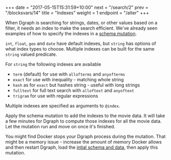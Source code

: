 +++
date = "2017-05-15T15:31:59+10:00"
next = "/search/2"
prev = "/blocksvars/14"
title = "Indexes"
weight = 1
endpoint = "/alter"
+++

When Dgraph is searching for strings, dates, or other values based on a filter, it needs an index to make the search efficient.  We've already seen examples of how to specify the indexes in a [schema mutation](/moredata/1).

`int`, `float`, `geo` and `date` have default indexes, but `string` has options of what index types to choose.  Multiple indexes can be built for the same `string` valued predicate.

For `string` the following indexes are available

* `term` (default) for use with `allofterms` and `anyofterms`
* `exact` for use with inequality - matching whole string
* `hash` as for `exact` but hashes string - useful with long strings
* `fulltext` for full text search with `alloftext` and `anyoftext`
* `trigram` for use with regular expressions

Multiple indexes are specified as arguments to `@index`.

Apply the schema mutation to add the indexes to the movie data.  It will take a few minutes for Dgraph to compute those indexes for all the movie data.  Let the mutation run and move on once it's finished.  

You might find Docker stops your Dgraph process during the mutation.  That might be a memory issue - increase the amount of memory Docker allows and then restart Dgraph, load the [intial schema and data](/moredata/1), then apply this mutation.
